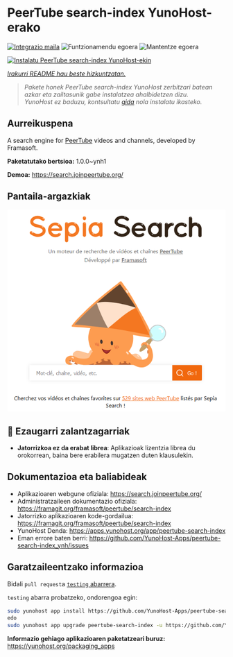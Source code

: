 <!--
Ohart ongi: README hau automatikoki sortu da <https://github.com/YunoHost/apps/tree/master/tools/readme_generator>ri esker
EZ editatu eskuz.
-->

# PeerTube search-index YunoHost-erako

[![Integrazio maila](https://dash.yunohost.org/integration/peertube-search-index.svg)](https://dash.yunohost.org/appci/app/peertube-search-index) ![Funtzionamendu egoera](https://ci-apps.yunohost.org/ci/badges/peertube-search-index.status.svg) ![Mantentze egoera](https://ci-apps.yunohost.org/ci/badges/peertube-search-index.maintain.svg)

[![Instalatu PeerTube search-index YunoHost-ekin](https://install-app.yunohost.org/install-with-yunohost.svg)](https://install-app.yunohost.org/?app=peertube-search-index)

*[Irakurri README hau beste hizkuntzatan.](./ALL_README.md)*

> *Pakete honek PeerTube search-index YunoHost zerbitzari batean azkar eta zailtasunik gabe instalatzea ahalbidetzen dizu.*  
> *YunoHost ez baduzu, kontsultatu [gida](https://yunohost.org/install) nola instalatu ikasteko.*

## Aurreikuspena

A search engine for [PeerTube](https://joinpeertube.org/) videos and channels, developed by Framasoft.


**Paketatutako bertsioa:** 1.0.0~ynh1

**Demoa:** <https://search.joinpeertube.org/>

## Pantaila-argazkiak

![PeerTube search-index(r)en pantaila-argazkia](./doc/screenshots/sepia-search-screenshot.png)

## :red_circle: Ezaugarri zalantzagarriak

- **Jatorrizkoa ez da erabat librea**: Aplikazioak lizentzia librea du orokorrean, baina bere erabilera mugatzen duten klausulekin.

## Dokumentazioa eta baliabideak

- Aplikazioaren webgune ofiziala: <https://search.joinpeertube.org/>
- Administratzaileen dokumentazio ofiziala: <https://framagit.org/framasoft/peertube/search-index>
- Jatorrizko aplikazioaren kode-gordailua: <https://framagit.org/framasoft/peertube/search-index>
- YunoHost Denda: <https://apps.yunohost.org/app/peertube-search-index>
- Eman errore baten berri: <https://github.com/YunoHost-Apps/peertube-search-index_ynh/issues>

## Garatzaileentzako informazioa

Bidali `pull request`a [`testing` abarrera](https://github.com/YunoHost-Apps/peertube-search-index_ynh/tree/testing).

`testing` abarra probatzeko, ondorengoa egin:

```bash
sudo yunohost app install https://github.com/YunoHost-Apps/peertube-search-index_ynh/tree/testing --debug
edo
sudo yunohost app upgrade peertube-search-index -u https://github.com/YunoHost-Apps/peertube-search-index_ynh/tree/testing --debug
```

**Informazio gehiago aplikazioaren paketatzeari buruz:** <https://yunohost.org/packaging_apps>
